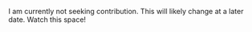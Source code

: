 I am currently not seeking contribution. This will likely change at a later date. Watch this space!

